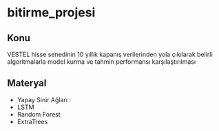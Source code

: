 # bitirme_projesi
## Konu
VESTEL hisse senedinin 10 yıllık kapanış verilerinden yola çıkılarak belirli algoritmalarla model kurma ve tahmin performansı karşılaştırılması
## Materyal
- Yapay Sinir Ağları :
- LSTM
- Random Forest
- ExtraTrees


